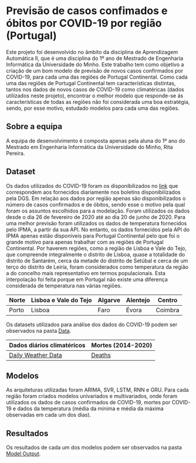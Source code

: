 **Previsão de casos confimados e óbitos por COVID-19 por região (Portugal)**
===============
Este projeto foi desenvolvido no âmbito da disciplina de Aprendizagem Automática II, que é uma disciplina do 1º ano de Mestrado de Engenharia Informática da Universidade do Minho.
Este trabalho tem como objetivo a criação de um bom modelo de previsão de novos casos confirmados por COVID-19, para cada uma das regiões de Portugal Continental.
Como cada uma das regiões de Portugal Continental tem características distintas, tantos nos dados de novos casos de COVID-19 como climatéricas (dados utilizados neste projeto), encontrar o melhor modelo que responde-se ás características de todas as regiões não foi considerada uma boa estratégia, sendo, por esse motivo, estudado modelos para cada uma das regiões.

**Sobre a equipa**
---------------
A equipa de desenvolvimento é composta apenas pela aluna do 1º ano do Mestrado em Engenharia Informática da Universidade do Minho, Rita Pereira.

**Dataset**
---------------
Os dados utilizados do COVID-19 foram os disponibilizados no [link](https://github.com/dssg-pt/covid19pt-data) que correspondem aos fornecidos diariamente nos boletins disponibilizados pela DGS. Em relação aos dados por região apenas são disponibilizados o número de casos confirmados e de óbitos, sendo esse o motivo pela qual foram os assuntos escolhidos para a modelação. Foram utilizados os dados desde o dia 26 de fevereiro de 2020 até ao dia 20 de junho de 2020. 
Para uma melhor previsão foram utilizados os dados de temperatura fornecidos pelo IPMA, a partir da sua API. No entanto, os dados fornecidos pela API do IPMA apenas estão disponíveis para Portugal Continental pelo que foi o grande motivo para apenas trabalhar com as regiões de Portugal Continental. Por haverem regiões, como a região de Lisboa e Vale do Tejo, que compreende integralmente o distrito de Lisboa, quase a totalidade do distrito de Santarém, cerca da metade do distrito de Setúbal e cerca de um terço do distrito de Leiria, foram considerados como temperatura da região a do concelho mais representativo em termos populacionais. Esta interpolação foi feita porque em Portugal não existe uma diferença considerada de temperatura nas várias regiões.

|  Norte |  Lisboa e Vale do Tejo | Algarve |  Alentejo |  Centro |
|---|---|---|---|---|
|  Porto |  Lisboa |  Faro |  Évora |  Coimbra |

Os datasets utilizados para análise dos dados do COVID-19 podem ser observados na pasta [Data](https://github.com/xRAFPx/AAII/tree/master/Data).

|  Dados diários climatéricos |  Mortes (2014-2020) | 
|---|---|
|  [Daily Weather Data](https://github.com/xRAFPx/AAII/tree/master/Data/Daily%20Weather%20Data) |  [Deaths](https://github.com/xRAFPx/AAII/tree/master/Data/Deaths) | 

**Modelos**
---------------
As arquiteturas utilizadas foram ARIMA, SVR, LSTM, RNN e GRU. Para cada região foram criados modelos univariados e multivariados, onde foram utilizados os dados de casos confirmados de COVID-19, mortes por COVID-19 e dados da temperatura (média da mínima e média da máxima observadas em cada um dos dias).

**Resultados**
---------------
Os resultados de cada um dos modelos podem ser observados na pasta [Model Output](https://github.com/xRAFPx/AAII/tree/master/Data/Model%20Output).

